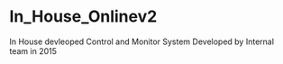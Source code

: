 # In_House_Onlinev2
In House devleoped Control and Monitor System
Developed by Internal team in 2015
